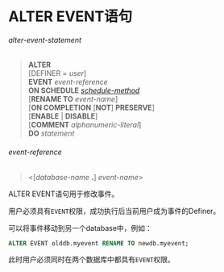 # ALTER EVENT语句

###### alter-event-statement
> **ALTER**  
[DEFINER = *user*]  
**EVENT** *event-reference*  
**ON SCHEDULE** *[schedule-method](create-event-statement.md#schedule.method)*  
[**RENAME TO** *event-name*]  
[**ON COMPLETION** [**NOT**] **PRESERVE**]  
[**ENABLE** | **DISABLE**]  
[**COMMENT** *alphanumeric-literal*]  
**DO** *statement*

###### event-reference
> <[*database-name* **.**] *event-name*>

ALTER EVENT语句用于修改事件。

用户必须具有`EVENT`权限，成功执行后当前用户成为事件的Definer。

可以将事件移动到另一个database中，例如：

``` SQL
ALTER EVENT olddb.myevent RENAME TO newdb.myevent;
```

此时用户必须同时在两个数据库中都具有`EVENT`权限。